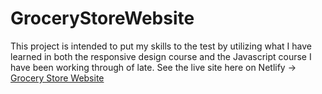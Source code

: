 # GroceryStoreWebsite

This project is intended to put my skills to the test by utilizing what I have learned in both the responsive design course and the Javascript course I have been working through of late.
See the live site here on Netlify -> <a href="https://benevolent-froyo-cededc.netlify.app/" target="_blank">Grocery Store Website</a>
